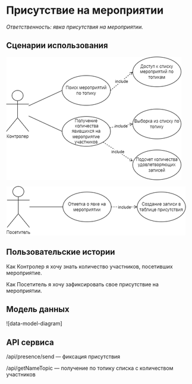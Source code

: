 # Присутствие на мероприятии

_Ответственность: явка присутствия на мероприятии._


## Сценарии использования

![usecase1](Presence/diagrams/Presence-Controller.png)

![usecase2](Presence/diagrams/Presence-Visitor.png)

## Пользовательские истории

Как Контролер я хочу знать количество участников, посетивших мероприятие.

Как Посетитель я хочу зафиксировать свое присутствие на мероприятии.

## Модель данных

![data-model-diagram]

## API сервиса

/api/presence/send — фиксация присутствия

/api/getNameTopic — получение по топику списка с количеством участников
